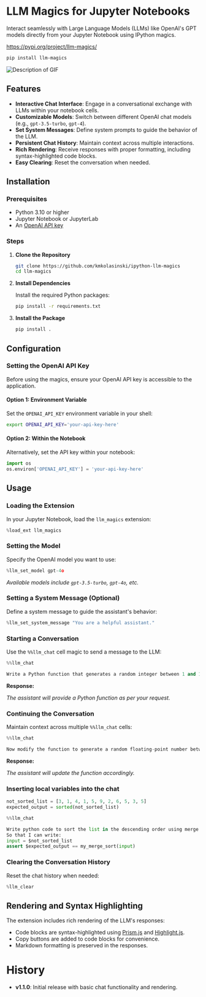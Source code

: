 # LLM Magics for Jupyter Notebooks

Interact seamlessly with Large Language Models (LLMs) like OpenAI's GPT models directly from your Jupyter Notebook using IPython magics.

https://pypi.org/project/llm-magics/
```bash
pip install llm-magics
```

![Description of GIF](resources/demo.gif)

## Features

- **Interactive Chat Interface**: Engage in a conversational exchange with LLMs within your notebook cells.
- **Customizable Models**: Switch between different OpenAI chat models (e.g., `gpt-3.5-turbo`, `gpt-4`).
- **Set System Messages**: Define system prompts to guide the behavior of the LLM.
- **Persistent Chat History**: Maintain context across multiple interactions.
- **Rich Rendering**: Receive responses with proper formatting, including syntax-highlighted code blocks.
- **Easy Clearing**: Reset the conversation when needed.

## Installation


### Prerequisites

- Python 3.10 or higher
- Jupyter Notebook or JupyterLab
- An [OpenAI API key](https://platform.openai.com/account/api-keys)

### Steps

1. **Clone the Repository**

   ```bash
   git clone https://github.com/kmkolasinski/ipython-llm-magics
   cd llm-magics
   ```

2. **Install Dependencies**

   Install the required Python packages:

   ```bash
   pip install -r requirements.txt
   ```

3. **Install the Package**

   ```bash
   pip install .
   ```

## Configuration

### Setting the OpenAI API Key

Before using the magics, ensure your OpenAI API key is accessible to the application.

#### Option 1: Environment Variable

Set the `OPENAI_API_KEY` environment variable in your shell:

```bash
export OPENAI_API_KEY='your-api-key-here'
```

#### Option 2: Within the Notebook

Alternatively, set the API key within your notebook:

```python
import os
os.environ['OPENAI_API_KEY'] = 'your-api-key-here'
```

## Usage

### Loading the Extension

In your Jupyter Notebook, load the `llm_magics` extension:

```python
%load_ext llm_magics
```

### Setting the Model

Specify the OpenAI model you want to use:

```python
%llm_set_model gpt-4o
```

*Available models include `gpt-3.5-turbo`, `gpt-4o`, etc.*

### Setting a System Message (Optional)

Define a system message to guide the assistant's behavior:

```python
%llm_set_system_message "You are a helpful assistant."
```

### Starting a Conversation

Use the `%%llm_chat` cell magic to send a message to the LLM:

```python
%%llm_chat

Write a Python function that generates a random integer between 1 and 100.
```

**Response:**

*The assistant will provide a Python function as per your request.*

### Continuing the Conversation

Maintain context across multiple `%%llm_chat` cells:

```python
%%llm_chat

Now modify the function to generate a random floating-point number between 0 and 1.
```

**Response:**

*The assistant will update the function accordingly.*


### Inserting local variables into the chat
```python
not_sorted_list = [3, 1, 4, 1, 5, 9, 2, 6, 5, 3, 5]
expected_output = sorted(not_sorted_list)
```
```python
%%llm_chat

Write python code to sort the list in the descending order using merge sort algorithm.
So that I can write:
input = $not_sorted_list
assert $expected_output == my_merge_sort(input)
```


### Clearing the Conversation History

Reset the chat history when needed:

```python
%llm_clear
```

## Rendering and Syntax Highlighting

The extension includes rich rendering of the LLM's responses:

- Code blocks are syntax-highlighted using [Prism.js](https://prismjs.com/) and [Highlight.js](https://highlightjs.org/).
- Copy buttons are added to code blocks for convenience.
- Markdown formatting is preserved in the responses.

# History

- **v1.1.0**: Initial release with basic chat functionality and rendering.
